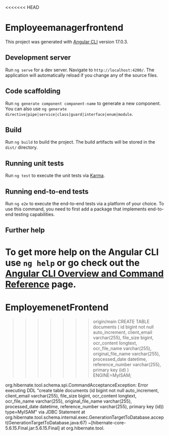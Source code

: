 <<<<<<< HEAD
# Employeemanagerfrontend

This project was generated with [Angular CLI](https://github.com/angular/angular-cli) version 17.0.3.

## Development server

Run `ng serve` for a dev server. Navigate to `http://localhost:4200/`. The application will automatically reload if you change any of the source files.

## Code scaffolding

Run `ng generate component component-name` to generate a new component. You can also use `ng generate directive|pipe|service|class|guard|interface|enum|module`.

## Build

Run `ng build` to build the project. The build artifacts will be stored in the `dist/` directory.

## Running unit tests

Run `ng test` to execute the unit tests via [Karma](https://karma-runner.github.io).

## Running end-to-end tests

Run `ng e2e` to execute the end-to-end tests via a platform of your choice. To use this command, you need to first add a package that implements end-to-end testing capabilities.

## Further help

To get more help on the Angular CLI use `ng help` or go check out the [Angular CLI Overview and Command Reference](https://angular.io/cli) page.
=======
# EmployemenetFrontend
>>>>>>> origin/main
>>>>>CREATE TABLE documents (
    id bigint not null auto_increment,
    client_email varchar(255),
    file_size bigint,
    ocr_content longtext,
    ocr_file_name varchar(255),
    original_file_name varchar(255),
    processed_date datetime,
    reference_number varchar(255),
    primary key (id)
) ENGINE=MyISAM;

org.hibernate.tool.schema.spi.CommandAcceptanceException: Error executing DDL "create table documents (id bigint not null auto_increment, client_email varchar(255), file_size bigint, ocr_content longtext, ocr_file_name varchar(255), original_file_name varchar(255), processed_date datetime, reference_number varchar(255), primary key (id)) type=MyISAM" via JDBC Statement
	at org.hibernate.tool.schema.internal.exec.GenerationTargetToDatabase.accept(GenerationTargetToDatabase.java:67) ~[hibernate-core-5.6.15.Final.jar:5.6.15.Final]
	at org.hibernate.tool.
>>>>>
